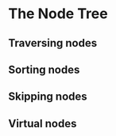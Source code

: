 
The Node Tree
=============

Traversing nodes
----------------

Sorting nodes
-------------

Skipping nodes
--------------

Virtual nodes
-------------


